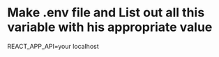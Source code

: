 # Make .env file and List out all this variable with his appropriate value

REACT_APP_API=your localhost
